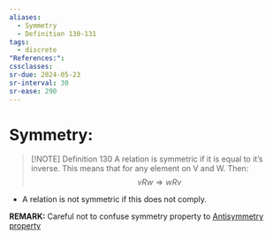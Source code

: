 ```yaml
---
aliases:
  - Symmetry
  - Definition 130-131
tags:
  - discrete
"References:": 
cssclasses: 
sr-due: 2024-05-23
sr-interval: 30
sr-ease: 290
---
```

# Symmetry: 

> [!NOTE] Definition 130
> A relation is symmetric if it is equal to it’s inverse. This means that for any element on V and W. Then: 
> $$
> vRw \Rightarrow wRv
> $$
+ A relation is not symmetric if this does not comply. 


**REMARK:** Careful not to confuse symmetry property to [Antisymmetry property](20240423%20-%20180447%20-%20Property%20-Antisymmetry.md)